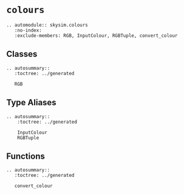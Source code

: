 # `colours`

```{eval-rst}
.. automodule:: skysim.colours
   :no-index:
   :exclude-members: RGB, InputColour, RGBTuple, convert_colour
```

## Classes

```{eval-rst}
.. autosummary::
   :toctree: ../generated

   RGB
```

## Type Aliases

```{eval-rst}
.. autosummary::
    :toctree: ../generated

    InputColour
    RGBTuple
```

## Functions

```{eval-rst}
.. autosummary::
   :toctree: ../generated

   convert_colour
```
